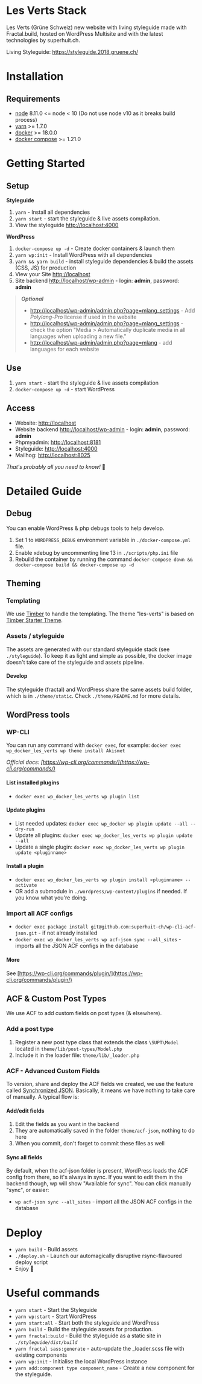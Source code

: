 Les Verts Stack
===============

Les Verts (Grüne Schweiz) new website with living styleguide made with Fractal.build, hosted on WordPress Multisite and with the latest technologies by superhuit.ch.

Living Styleguide: https://styleguide.2018.gruene.ch/

Installation
============

Requirements
------------

* [node](https://nodejs.org/) 8.11.0 <= node < 10 (Do not use node v10 as it breaks build process)
* [yarn](https://yarnpkg.com) >= 1.7.0
* [docker](https://www.docker.com/) >= 18.0.0
* [docker compose](https://docs.docker.com/compose/) >= 1.21.0

Getting Started
===============

Setup
----------

**Styleguide**

1. `yarn` - Install all dependencies
2. `yarn start` - start the styleguide & live assets compilation.
3. View the styleguide [http://localhost:4000](http://localhost:4000)

**WordPress**

1. `docker-compose up -d` - Create docker containers & launch them
2. `yarn wp:init` - Install WordPress with all dependencies
3. `yarn && yarn build` - install styleguide dependencies & build the assets (CSS, JS) for production
4. View your Site [http://localhost](http://localhost)
5. Site backend [http://localhost/wp-admin](http://localhost/wp-admin/) - login: **admin**, password: **admin**


> _**Optional**_
> * [http://localhost/wp-admin/admin.php?page=mlang_settings](http://localhost/wp-admin/admin.php?page=mlang_settings) - Add _Polylang-Pro_ license if used in the website
> * [http://localhost/wp-admin/admin.php?page=mlang_settings](http://localhost/wp-admin/admin.php?page=mlang_settings) - check the option "Media > Automatically duplicate media in all languages when uploading a new file."
> * [http://localhost/wp-admin/admin.php?page=mlang](http://localhost/wp-admin/admin.php?page=mlang) - add languages for each website
>

Use
---

1. `yarn start` - start the styleguide & live assets compilation
2. `docker-compose up -d` - start WordPress

Access
------

* Website: [http://localhost](http://localhost)
* Website backend [http://localhost/wp-admin](http://localhost/wp-admin/) - login: **admin**, password: **admin**
* Phpmyadmin: [http://localhost:8181](http://localhost:8181)
* Styleguide: [http://localhost:4000](http://localhost:4000)
* Mailhog: [http://localhost:8025](http://localhost:8025)

_That's probably all you need to know!_ 🍻

Detailed Guide
==============

Debug
-----
You can enable WordPress & php debugs tools to help develop.

1. Set 1 to `WORDPRESS_DEBUG` environment variable in `./docker-compose.yml` file.
2. Enable xdebug by uncommenting line 13 in `./scripts/php.ini` file
3. Rebuild the container by running the command `docker-compose down && docker-compose build && docker-compose up -d`

Theming
-------
### Templating
We use [Timber](http://upstatement.com/timber/) to handle the templating.
The theme "les-verts" is based on [Timber Starter Theme](https://github.com/timber/starter-theme).

### Assets / styleguide
The assets are generated with our standard styleguide stack (see `./styleguide`).
To keep it as light and simple as possible, the docker image doesn't take care of the styleguide and assets pipeline.

#### Develop
The styleguide (fractal) and WordPress share the same assets build folder, which is in `./theme/static`.
Check `./theme/README.md` for more details.

WordPress tools
---------------
### WP-CLI
You can run any command with `docker exec`, for example:
`docker exec wp_docker_les_verts wp theme install Akismet`

_Official docs: [https://wp-cli.org/commands/](https://wp-cli.org/commands/)_

#### List installed plugins
* `docker exec wp_docker_les_verts wp plugin list`

#### Update plugins
* List needed updates:
	`docker exec wp_docker wp plugin update --all --dry-run`
* Update all plugins:
  `docker exec wp_docker_les_verts wp plugin update --all`
* Update a single plugin:
  `docker exec wp_docker_les_verts wp plugin update <pluginname>`

#### Install a plugin
* `docker exec wp_docker_les_verts wp plugin install <pluginname> --activate`
* OR add a submodule in `./wordpress/wp-content/plugins` if needed. If you know what you're doing.

### Import all ACF configs
* `docker exec package install git@github.com:superhuit-ch/wp-cli-acf-json.git` - if not already installed
* `docker exec wp_docker_les_verts wp acf-json sync --all_sites` - imports all the JSON ACF configs in the database

#### More
See [https://wp-cli.org/commands/plugin/](https://wp-cli.org/commands/plugin/)

ACF & Custom Post Types
-----------------------
We use ACF to add custom fields on post types (& elsewhere).

### Add a post type
1. Register a new post type class that extends the class `\SUPT\Model` located in `theme/lib/post-types/Model.php`
2. Include it in the loader file: `theme/lib/_loader.php`

### ACF - Advanced Custom Fields
To version, share and deploy the ACF fields we created, we use the feature called [Synchronized JSON](https://www.advancedcustomfields.com/resources/synchronized-json/).
Basically, it means we have nothing to take care of manually. A typical flow is:

#### Add/edit fields
1. Edit the fields as you want in the backend
2. They are automatically saved in the folder `theme/acf-json`, nothing to do here
3. When you commit, don't forget to commit these files as well

#### Sync all fields
By default, when the acf-json folder is present, WordPress loads the ACF config from there, so it's always in sync.
If you want to edit them in the backend though, wp will show "Available for sync". You can click manually "sync", or easier:

* `wp acf-json sync --all_sites` - import all the JSON ACF configs in the database

Deploy
======

* `yarn build` - Build assets
* `./deploy.sh` - Launch our automagically disruptive rsync-flavoured deploy script
* Enjoy 🌈

Useful commands
===============

* `yarn start` - Start the Styleguide
* `yarn wp:start` - Start WordPress
* `yarn start:all` - Start both the styleguide and WordPress
* `yarn build` - Build the styleguide assets for production.
* `yarn fractal:build` - Build the styleguide as a static site in _`./styleguide/dist/build`_
* `yarn fractal sass:generate` - auto-update the _loader.scss file with existing components
* `yarn wp:init` - Initialise the local WordPress instance
* `yarn add:component type component_name` - Create a new component for the styleguide.
